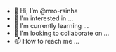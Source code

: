 - 👋 Hi, I’m @mro-rsinha
- 👀 I’m interested in ...
- 🌱 I’m currently learning ...
- 💞️ I’m looking to collaborate on ...
- 📫 How to reach me ...

<!---
mro-rsinha/mro-rsinha is a ✨ special ✨ repository because its `README.md` (this file) appears on your GitHub profile.
You can click the Preview link to take a look at your changes.
--->
